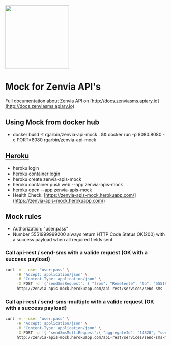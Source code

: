 <img src="https://s3.amazonaws.com/owler-image/logo/zenvia-mobile_owler_20170111_192135_original.png" height="200" />

# Mock for Zenvia API's

Full documentation about Zenvia API on [http://docs.zenviasms.apiary.io](http://docs.zenviasms.apiary.io) 

## Using Mock from docker hub 

- docker build -t rgarbin/zenvia-api-mock . && docker run -p 8080:8080 -e PORT=8080 rgarbin/zenvia-api-mock


## [Heroku](https://devcenter.heroku.com/articles/container-registry-and-runtime)

- heroku login
- heroku container:login
- heroku create zenvia-apis-mock
- heroku container:push web --app zenvia-apis-mock
- heroku open --app zenvia-apis-mock
- Health Check: [https://zenvia-apis-mock.herokuapp.com/](https://zenvia-apis-mock.herokuapp.com/)

## Mock rules

- Authorization: "user:pass"
- Number 5551999999200 always return HTTP Code Status OK(200) with a success payload when all required fields sent


### Call api-rest / send-sms with a valide request (OK with a success payload)
```bash
curl -v --user "user:pass" \
     -H "Accept: application/json" \
     -H "Content-Type: application/json" \
     -X POST -d '{"sendSmsRequest": { "from": "Remetente", "to": "5551999999200", "schedule": "2017-08-09T14:00:00", "msg": "SMS Message", "callbackOption": "NONE", "id": "msg-id",  "aggregateId": "14828"}}' \
     http://zenvia-apis-mock.herokuapp.com/api-rest/services/send-sms
```

### Call api-rest / send-sms-multiple with a valide request (OK with a success payload)
```bash
curl -v --user "user:pass" \
     -H "Accept: application/json" \
     -H "Content-Type: application/json" \
     -X POST -d '{ "sendSmsMultiRequest":{ "aggregateId": "14828", "sendSmsRequestList":[ { "from":"remetente", "to":"5551999999200", "msg": "SMS Message", "callbackOption":"NONE", "schedule": "2017-08-09T14:00:00", "id": "msg-id" }] }}' \ 
     http://zenvia-apis-mock.herokuapp.com/api-rest/services/send-sms-multiple
```
